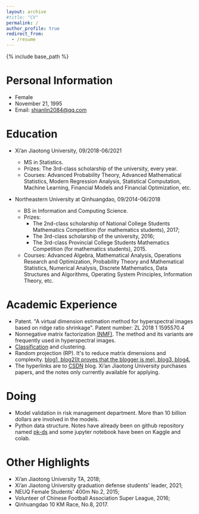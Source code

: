 ```yaml
---
layout: archive
#title: "CV"
permalink: /
author_profile: true
redirect_from:
  - /resume
---
```


{% include base_path %}

Personal Information
=======
* Female
* November 21, 1995
* Email: shianlin2084@qq.com

Education
=======
* Xi’an Jiaotong University, 09/2018-06/2021
  * MS in Statistics.
  * Prizes: The 3rd-class scholarship of the university, every year.
  * Courses: Advanced Probability Theory, Advanced Mathematical Statistics, Modern Regression Analysis, Statistical Computation, Machine Learning, Financial Models and Financial Optimization, etc.

* Northeastern University at Qinhuangdao, 09/2014-06/2018
  * BS in Information and Computing Science.
  * Prizes:
    * The 2nd-class scholarship of National College Students Mathematics Competition (for mathematics students), 2017; 
    * The 3rd-class scholarship of the university, 2016; 
    * The 3rd-class Provincial College Students Mathematics Competition (for mathematics students), 2015.
  * Courses: Advanced Algebra, Mathematical Analysis, Operations Research and Optimization, Probability Theory and Mathematical Statistics, Numerical Analysis, Discrete Mathematics, Data Structures and Algorithms, Operating System Principles, Information Theory, etc.

  
Academic Experience
======
* Patent. "A virtual dimension estimation method for hyperspectral images based on ridge ratio shrinkage". Patent number: ZL 2018 1 1595570.4 
* Nonnegative matrix factorization [(NMF)](https://blog.csdn.net/weixin_43759518/article/details/117848483?spm=1001.2014.3001.5502). The method and its variants are frequently used in hyperspectral images.  
* [Classification](https://blog.csdn.net/weixin_43759518/article/details/113951274?spm=1001.2014.3001.5502) and clustering.
* Random projection (RP). It's to reduce matrix dimensions and complexity. [blog1, ](https://blog.csdn.net/weixin_43759518/article/details/113813986?spm=1001.2014.3001.5502)[blog2(It proves that the blogger is me), ](https://blog.csdn.net/weixin_43759518/article/details/113774085)[blog3, ](https://blog.csdn.net/weixin_43759518/article/details/116022476?spm=1001.2014.3001.5502)[blog4.](https://blog.csdn.net/weixin_43759518/article/details/113455174)
* The hyperlinks are to [CSDN](https://blog.csdn.net/weixin_43759518?spm=1011.2124.3001.5343&type=blog) blog. Xi’an Jiaotong University purchases papers, and the notes only currently available for applying.

Doing
======
* Model validation in risk management department. More than 10 billion dollars are involved in the models.
* Python data structure. Notes have already been on github repository named [pk-ds](https://github.com/ShianLin/pk-ds) and some jupyter notebook have been on Kaggle and colab.


Other Highlights
=======
* Xi’an Jiaotong University TA, 2018;
* Xi’an Jiaotong University graduation defense students' leader, 2021;
* NEUQ Female Students' 400m No.2, 2015;
* Volunteer of Chinese Football Association Super League, 2016;
* Qinhuangdao 10 KM Race, No.8, 2017.



